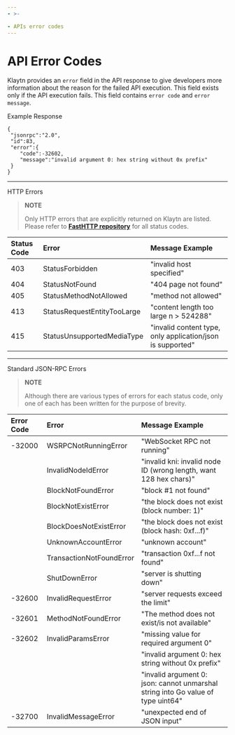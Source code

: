 ```yaml
---
- >-

- APIs error codes
---
```


# API Error Codes <a id="api-error-codes"></a>

Klaytn provides an `error` field in the API response to give developers more information about the reason for the failed API execution. This field exists only if the API execution fails. This field contains `error code` and `error message`.

Example Response
```
{
 "jsonrpc":"2.0",
 "id":83,
 "error":{
    "code":-32602,
    "message":"invalid argument 0: hex string without 0x prefix"
 }
}
```

---
HTTP Errors
> **NOTE**
> 
> Only HTTP errors that are explicitly returned on Klaytn are listed. Please refer to [**FastHTTP repository**](https://github.com/valyala/fasthttp/blob/5d73da31aed12047d2625e86bf405a0cd1f77f2b/status.go) for all status codes.

| Status Code | Error                       | Message Example                                            |
|:----------- |:--------------------------- |:---------------------------------------------------------- |
| 403         | StatusForbidden             | "invalid host specified"                                   |
| 404         | StatusNotFound              | "404 page not found"                                       |
| 405         | StatusMethodNotAllowed      | "method not allowed"                                       |
| 413         | StatusRequestEntityTooLarge | "content length too large n > 524288"                      |
| 415         | StatusUnsupportedMediaType  | "invalid content type, only application/json is supported" |

---

Standard JSON-RPC Errors

> **NOTE**
> 
> Although there are various types of errors for each status code, only one of each has been written for the purpose of brevity.

| Error Code | Error                    | Message Example                                                                  |
|:---------- |:------------------------ |:-------------------------------------------------------------------------------- |
| -32000     | WSRPCNotRunningError     | "WebSocket RPC not running"                                                      |
|            | InvalidNodeIdError       | "invalid kni: invalid node ID (wrong length, want 128 hex chars)"                |
|            | BlockNotFoundError       | "block #1 not found"                                                             |
|            | BlockNotExistError       | "the block does not exist (block number: 1)"                                     |
|            | BlockDoesNotExistError   | "the block does not exist (block hash: 0xf...f)"                                 |
|            | UnknownAccountError      | "unknown account"                                                                |
|            | TransactionNotFoundError | "transaction 0xf...f not found"                                                  |
|            | ShutDownError            | "server is shutting down"                                                        |
| -32600     | InvalidRequestError      | "server requests exceed the limit"                                               |
| -32601     | MethodNotFoundError      | "The method does not exist/is not available"                                     |
| -32602     | InvalidParamsError       | "missing value for required argument 0"                                          |
|            |                          | "invalid argument 0: hex string without 0x prefix"                               |
|            |                          | "invalid argument 0: json: cannot unmarshal string into Go value of type uint64" |
| -32700     | InvalidMessageError      | "unexpected end of JSON input"                                                   |

